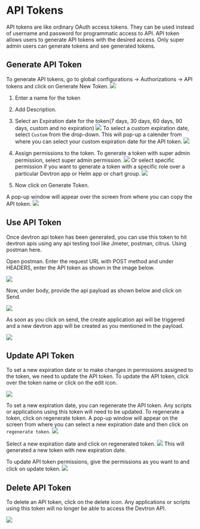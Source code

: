 # API Tokens
API tokens are like ordinary OAuth access tokens. They can be used instead of username and password for programmatic access to API.
API token allows users to generate API tokens with the desired access. Only super admin users can generate tokens and see generated tokens.

## Generate API Token

To generate API tokens, go to global configurations -> Authorizations -> API tokens and click on Generate New Token.
![](https://devtron-public-asset.s3.us-east-2.amazonaws.com/images/global-configurations/api-token/api-token-1.png)

1. Enter a name for the token
2. Add Description. 

3. Select an Expiration date for the token(7 days, 30 days, 60 days, 90 days, custom and no expiration) 
![](https://devtron-public-asset.s3.us-east-2.amazonaws.com/images/global-configurations/api-token/api-token-2.png)
    To select a custom expiration date, select `Custom` from the drop-down. This will pop-up a calender from where you can select your custom expiration date for the API token.
![](https://devtron-public-asset.s3.us-east-2.amazonaws.com/images/global-configurations/api-token/api-token-12.png) 
4. Assign  permissions to the token. To generate a token with super admin permission, select super admin permission. 
![](https://devtron-public-asset.s3.us-east-2.amazonaws.com/images/global-configurations/api-token/api-token-4.png)
Or select specific permission if you want to generate a token with a specific role over a particular Devtron app or Helm app or chart group.
![](https://devtron-public-asset.s3.us-east-2.amazonaws.com/images/global-configurations/api-token/api-token-3.png)

5. Now click on Generate Token.



A pop-up window will appear over the screen from where you can copy the API token.
![](https://devtron-public-asset.s3.us-east-2.amazonaws.com/images/global-configurations/api-token/api-token-5.png)


## Use API Token

Once devtron api token has been generated, you can use this token to hit devtron apis using any api testing tool like Jmeter, postman, citrus. Using postman here.

Open postman. Enter the request URL with POST method and under HEADERS, enter the API token as shown in the image below.

![](https://devtron-public-asset.s3.us-east-2.amazonaws.com/images/global-configurations/api-token/api-token-6.png)


Now, under body, provide the api payload as shown below and click on Send.

![](https://devtron-public-asset.s3.us-east-2.amazonaws.com/images/global-configurations/api-token/api-token-7.png)

As soon as you click on send, the create application api will be triggered and a new devtron app will be created as you mentioned in the payload.

![](https://devtron-public-asset.s3.us-east-2.amazonaws.com/images/global-configurations/api-token/api-token-8.png)


## Update API Token

To set a new expiration date or to make changes in permissions assigned to the token, we need to update the API token.
To update the API token, click over the token name or click on the edit icon.

![](https://devtron-public-asset.s3.us-east-2.amazonaws.com/images/global-configurations/api-token/api-token-9.png)

To set a new expiration date, you can regenerate the API token. Any scripts or applications using this token will need to be updated. To regenerate a token, click on regenerate token. A pop-up window will appear on the screen from where you can select a new expiration date and then click on `regenerate token`.
![](https://devtron-public-asset.s3.us-east-2.amazonaws.com/images/global-configurations/api-token/api-token-10.png)

Select a new expiration date and click on regenerated token.
![](https://devtron-public-asset.s3.us-east-2.amazonaws.com/images/global-configurations/api-token/api-token-11.png)
This will generated a new token with new expiration date.


To update API token permissions, give the permissions as you want to and click on update token.
![](https://devtron-public-asset.s3.us-east-2.amazonaws.com/images/global-configurations/api-token/api-token-3.png)



## Delete API Token

To delete an API token, click on the delete icon. Any applications or scripts using this token will no longer be able to access the Devtron API.

![](https://devtron-public-asset.s3.us-east-2.amazonaws.com/images/global-configurations/api-token/api-token-14.png)





